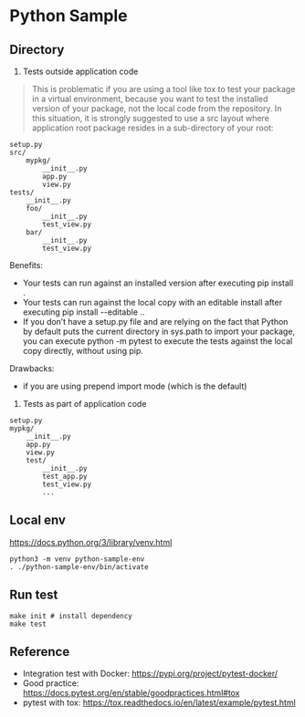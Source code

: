 # Python Sample

## Directory

1. Tests outside application code

> This is problematic if you are using a tool like tox to test your package in a virtual environment, because you want to test the installed version of your package, not the local code from the repository.
> In this situation, it is strongly suggested to use a src layout where application root package resides in a sub-directory of your root:

```
setup.py
src/
    mypkg/
        __init__.py
        app.py
        view.py
tests/
    __init__.py
    foo/
        __init__.py
        test_view.py
    bar/
        __init__.py
        test_view.py
```

Benefits:
- Your tests can run against an installed version after executing pip install .
- Your tests can run against the local copy with an editable install after executing pip install --editable ..
- If you don’t have a setup.py file and are relying on the fact that Python by default puts the current directory in sys.path to import your package, you can execute python -m pytest to execute the tests against the local copy directly, without using pip.

Drawbacks:
- if you are using prepend import mode (which is the default)

1. Tests as part of application code


```
setup.py
mypkg/
    __init__.py
    app.py
    view.py
    test/
        __init__.py
        test_app.py
        test_view.py
        ...
```

## Local env

https://docs.python.org/3/library/venv.html

```
python3 -m venv python-sample-env
. ./python-sample-env/bin/activate
```

## Run test

```
make init # install dependency
make test
```


## Reference

- Integration test with Docker: https://pypi.org/project/pytest-docker/
- Good practice: https://docs.pytest.org/en/stable/goodpractices.html#tox
- pytest with tox: https://tox.readthedocs.io/en/latest/example/pytest.html
